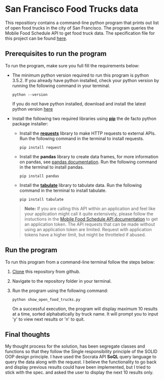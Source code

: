 # San Francisco Food Trucks data

This repositiory contains a command-line python program that prints out list of open food trucks in the city of San Francisco. The program queries the Mobile Food Schedule API to get food truck data. The specification file for this project can be found [here](https://github.com/WaleedSehgal/Redfin_challenge/blob/master/Redfin%20Take%20Home%20Prompt.pdf).

## Prerequisites to run the program

To run the program, make sure you full fill the requirements below:

* The minimum python version required to run this program is python 3.5.2. If you already have python installed, check your python version by running the following command in your terminal.

    ```
    python --version
    ```

    If you do not have python installed, download and install the latest python version [here](https://www.python.org/downloads/)


* Install the following two required libraries using [**pip**](https://pip.pypa.io/en/stable/) the de facto python package installer:
    
    * Install the [**requests**](http://docs.python-requests.org/en/master/) library to make HTTP requests to external APIs. Run the following command in the terminal to install requests.
        ```
        pip install request
        ```

    * Install the **pandas** library to create data frames, for more information on pandas, see [pandas documentation](https://pandas.pydata.org/pandas-docs/stable/). Run the following command in the terminal to install pandas.
        ```
        pip install pandas
        ```
    
    * Install the [**tabulate**](https://pypi.org/project/tabulate/) library to tabulate data. Run the following command in the terminal to install tabulate.
        ```
        pip install tabulate
        ```
    
    
    >**Note:**
    >If you are calling this API within an application and feel like your application might call it quite extensively, please follow the instuctions in the [Mobile Food Schedule API documentation](https://dev.socrata.com/docs/app-tokens.html) to get an application token. The API requests that can be made without using an application token are limited. Request with application tokens have a higher limit, but might be throtteled if abused.

## Run the program

To run this program from a command-line terminal follow the steps below:

1. [Clone](https://help.github.com/en/github/creating-cloning-and-archiving-repositories/cloning-a-repository) this repository from github.

2. Navigate to the repository folder in your terminal.

3. Run the program using the following command:

    ```
    python show_open_food_trucks.py
    ```

    On a successful execution, the program will display maximum 10 results at a time, sorted alphabatically by truck name. It will prompt you to input 'y' to view next results or 'n' to quit.

## Final thoughts

My thought process for the solution, has been segregate classes and functions so that they follow the Single responsibility principle of the SOLID OOP design principle. I have used the Socrata API **SoQL** query language to query the data along with the request. I believe the functionality to go back and display previous results could have been implemented, but I tried to stick with the spec. and asked the user to display the next 10 results only. 




